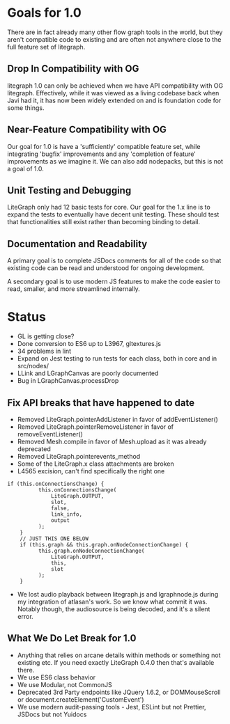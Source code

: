 
# Goals for 1.0

There are in fact already many other flow graph tools in the world, but they aren't compatible code to
existing and are often not anywhere close to the full feature set of litegraph.

## Drop In Compatibility with OG

litegraph 1.0 can only be achieved when we have API compatibility with OG litegraph.  Effectively, while
it was viewed as a living codebase back when Javi had it, it has now been widely extended on and is
foundation code for some things.

## Near-Feature Compatibility with OG

Our goal for 1.0 is have a 'sufficiently' compatible feature set, while integrating 'bugfix' improvements
and any 'completion of feature' improvements as we imagine it.  We can also add nodepacks, but this is not
a goal of 1.0.

## Unit Testing and Debugging

LiteGraph only had 12 basic tests for core.  Our goal for the 1.x line is to expand the tests
to eventually have decent unit testing.  These should test that functionalities still exist
rather than becoming binding to detail.

## Documentation and Readability

A primary goal is to complete JSDocs comments for all of the code so that existing code can be read
and understood for ongoing development.

A secondary goal is to use modern JS features to make the code easier to read, smaller, and more streamlined internally.

# Status

* GL is getting close?
* Done conversion to ES6 up to L3967, gltextures.js
* 34 problems in lint
* Expand on Jest testing to run tests for each class, both in core and in src/nodes/
* LLink and LGraphCanvas are poorly documented
* Bug in LGraphCanvas.processDrop

## Fix API breaks that have happened to date

* Removed LiteGraph.pointerAddListener in favor of addEventListener()
* Removed LiteGraph.pointerRemoveListener in favor of removeEventListener()
* Removed Mesh.compile in favor of Mesh.upload as it was already deprecated
* Removed LiteGraph.pointerevents_method
* Some of the LiteGraph.x class attachments are broken
* L4565 excision, can't find specifically the right one
```
if (this.onConnectionsChange) {
		  this.onConnectionsChange(
		      LiteGraph.OUTPUT,
		      slot,
		      false,
		      link_info,
		      output
		  );
	}
	// JUST THIS ONE BELOW
	if (this.graph && this.graph.onNodeConnectionChange) {
		  this.graph.onNodeConnectionChange(
		      LiteGraph.OUTPUT,
		      this,
		      slot
		  );
	}
```
* We lost audio playback between litegraph.js and lgraphnode.js during my integration of atlasan's work.
So we know what commit it was.  Notably though, the audiosource is being decoded, and it's a silent error.

## What We Do Let Break for 1.0

* Anything that relies on arcane details within methods or something not existing etc.  If you need exactly
  LiteGraph 0.4.0 then that's available there.
* We use ES6 class behavior
* We use Modular, not CommonJS
* Deprecated 3rd Party endpoints like JQuery 1.6.2, or DOMMouseScroll or document.createElement('CustomEvent')
* We use modern audit-passing tools - Jest, ESLint but not Prettier, JSDocs but not Yuidocs
